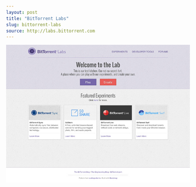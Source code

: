 ```yaml
---
layout: post
title: "BitTorrent Labs"
slug: bittorrent-labs
source: http://labs.bittorrent.com
---
```


<img src="/screenshots/bittorrent-labs.jpg">

